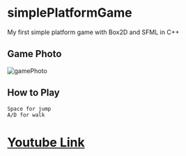 # simplePlatformGame
My first simple platform game with Box2D and SFML in C++

## Game Photo

![gamePhoto](https://user-images.githubusercontent.com/44683436/56759575-f176c880-67a1-11e9-8bdb-dd20f2ebe583.png)

## How to Play

```
Space for jump
A/D for walk
```

# [Youtube Link](https://www.youtube.com/watch?v=rBFpZRn4OYI)

